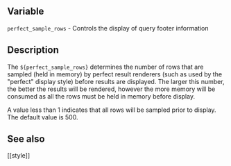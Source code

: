 ## Variable

  `perfect_sample_rows` - Controls the display of query footer information
   
## Description

  The `${perfect_sample_rows}` determines the number of rows that are 
  sampled (held in memory) by perfect result renderers (such as used 
  by the "perfect" display style) before results are displayed.  The
  larger this number, the better the results will be rendered, however
  the more memory will be consumed as all the rows must be held in memory
  before display.
   
  A value less than 1 indicates that all rows will be sampled prior to
  display.  The default value is 500.
   
## See also

  [[style]]
